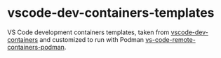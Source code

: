 # vscode-dev-containers-templates
VS Code development containers templates, taken from [vscode-dev-containers](https://github.com/microsoft/vscode-dev-containers) and customized to run with Podman [vs-code-remote-containers-podman](https://opensource.com/article/21/7/vs-code-remote-containers-podman).
